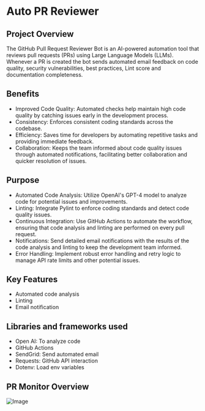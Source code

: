 # Auto PR Reviewer


## Project Overview
The GitHub Pull Request Reviewer Bot is an AI-powered automation tool that reviews pull requests (PRs) using Large Language Models (LLMs). Whenever a PR is created the bot sends automated email feedback on code quality, security vulnerabilities, best practices, Lint score and documentation completeness.


## Benefits
- Improved Code Quality: Automated checks help maintain high code quality by catching issues early in the development process.
- Consistency: Enforces consistent coding standards across the codebase.
- Efficiency: Saves time for developers by automating repetitive tasks and providing immediate feedback.
- Collaboration: Keeps the team informed about code quality issues through automated notifications, facilitating better collaboration and quicker resolution of issues.

## Purpose
- Automated Code Analysis: Utilize OpenAI's GPT-4 model to analyze code for potential issues and improvements.
- Linting: Integrate Pylint to enforce coding standards and detect code quality issues.
- Continuous Integration: Use GitHub Actions to automate the workflow, ensuring that code analysis and linting are performed on every pull request.
- Notifications: Send detailed email notifications with the results of the code analysis and linting to keep the development team informed.
- Error Handling: Implement robust error handling and retry logic to manage API rate limits and other potential issues.

## Key Features
- Automated code analysis
- Linting
- Email notification

## Libraries and frameworks used
- Open AI: To analyze code
- GitHub Actions
- SendGrid: Send automated email
- Requests: GitHub API interaction
- Dotenv: Load env variables

## PR Monitor Overview
![Image](https://github.com/user-attachments/assets/7601ce15-b206-41f2-a0d9-1c87bc2c5bea)

